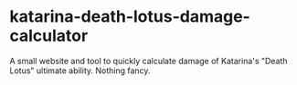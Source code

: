 # katarina-death-lotus-damage-calculator


A small website and tool to quickly calculate damage of Katarina's "Death Lotus" ultimate ability.
Nothing fancy.
